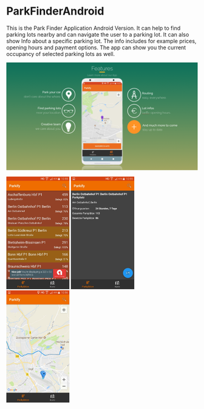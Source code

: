 

# ParkFinderAndroid

This is the Park Finder Application Android Version. It can help to find parking lots nearby and can navigate the user to a parking lot. It can also show Info about a specific parking lot. The info includes for example prices, opening hours and payment options. The app can show you the current occupancy of selected parking lots as well.

<img src="https://github.com/BastianKusserow/ParkFinderAndroid/blob/master/Bildschirmfoto%202018-03-24%20um%2021.55.47.png"/>


<img src="https://github.com/BastianKusserow/ParkFinderAndroid/blob/master/LotListAndroid.jpeg" width=33%/> <img src="https://github.com/BastianKusserow/ParkFinderAndroid/blob/master/InfoParkify.jpeg" width=33%/> <img src="https://github.com/BastianKusserow/ParkFinderAndroid/blob/master/RoutingToLotAndroid.jpeg" width=33%/>
